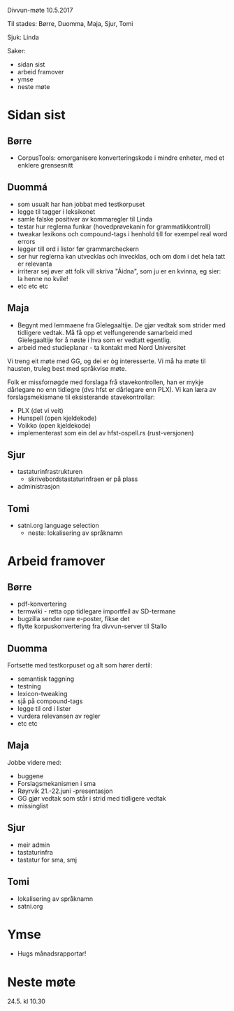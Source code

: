 Divvun-møte 10.5.2017

Til stades: Børre, Duomma, Maja, Sjur, Tomi

Sjuk: Linda

Saker:
* sidan sist
* arbeid framover
* ymse
* neste møte

# Sidan sist

## Børre

* CorpusTools: omorganisere konverteringskode i mindre enheter, med et enklere
  grensesnitt

## Duommá

* som usualt har han jobbat med testkorpuset
* legge til tagger i leksikonet
* samle falske positiver av kommaregler til Linda
* testar hur reglerna funkar (hovedprøvekanin for grammatikkontroll)
* tweakar lexikons och compound-tags i henhold till for exempel real word errors
* legger till ord i listor før grammarcheckern
* ser hur reglerna kan utvecklas och invecklas, och om dom i det hela tatt er
  relevanta
* irriterar sej øver att folk vill skriva "Áidna", som ju er en kvinna, eg sier:
  la henne no kvile!
* etc etc etc

## Maja

* Begynt med lemmaene fra Gïelegaaltije. De gjør vedtak som strider med
  tidligere vedtak. Må få opp et velfungerende samarbeid med Gïelegaaltije for å
  nøste i hva som er vedtatt egentlig.
* arbeid med studieplanar - ta kontakt med Nord Universitet

Vi treng eit møte med GG, og dei er òg interesserte. Vi må ha møte til hausten,
truleg best med språkvise møte.

Folk er missfornøgde med forslaga frå stavekontrollen, han er mykje dårlegare no
enn tidlegre (dvs hfst er dårlegare enn PLX). Vi kan læra av forslagsmekismane
til eksisterande stavekontrollar:
* PLX (det vi veit)
* Hunspell (open kjeldekode)
* Voikko (open kjeldekode)
* implementerast som ein del av hfst-ospell.rs (rust-versjonen)

## Sjur
* tastaturinfrastrukturen
    - skrivebordstastaturinfraen er på plass
* administrasjon

## Tomi

* satni.org language selection
    - neste: lokalisering av språknamn

# Arbeid framover

## Børre

* pdf-konvertering
* termwiki - retta opp tidlegare importfeil av SD-termane
* bugzilla sender rare e-poster, fikse det
* flytte korpuskonvertering fra divvun-server til Stallo

## Duomma

Fortsette med testkorpuset og alt som hører dertil:
* semantisk taggning
* testning
* lexicon-tweaking
* sjå på compound-tags
* legge til ord i lister
* vurdera relevansen av regler 
* etc etc

## Maja

Jobbe videre med:
* buggene
* Forslagsmekanismen i sma
* Røyrvik 21.-22.juni -presentasjon
* GG gjør vedtak som står i strid med tidligere vedtak
* missinglist

## Sjur

* meir admin
* tastaturinfra
* tastatur for sma, smj

## Tomi
* lokalisering av språknamn
* satni.org

# Ymse

* Hugs månadsrapportar!

# Neste møte

24.5. kl 10.30
